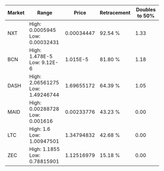 | Market | Range | Price| Retracement | Doubles to 50% |
| --- | --- | --- | --- | --- |
| NXT | High: 0.0005945<br />Low: 0.00032431 | 0.00034447 | 92.54 % | 1.33 |
| BCN | High: 1.478E-5<br />Low: 9.12E-6 | 1.015E-5 | 81.80 % | 1.18 |
| DASH | High: 2.06561275<br />Low: 1.49246744 | 1.69655172 | 64.39 % | 1.05 |
| MAID | High: 0.00288728<br />Low: 0.001616 | 0.00233776 | 43.23 % | 0.00 |
| LTC | High: 1.6<br />Low: 1.00947501 | 1.34794832 | 42.68 % | 0.00 |
| ZEC | High: 1.1855<br />Low: 0.78815901 | 1.12516979 | 15.18 % | 0.00 |
